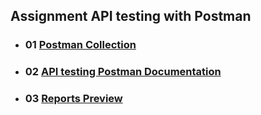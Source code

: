 ## Assignment API testing with Postman

- ### 01 [Postman Collection](https://www.getpostman.com/collections/36418ebe6791fa746576)

- ### 02 [API testing Postman Documentation](https://documenter.getpostman.com/view/21523077/UzBpM6R1)

- ### 03 [Reports Preview](./collection/reports_01.png)

